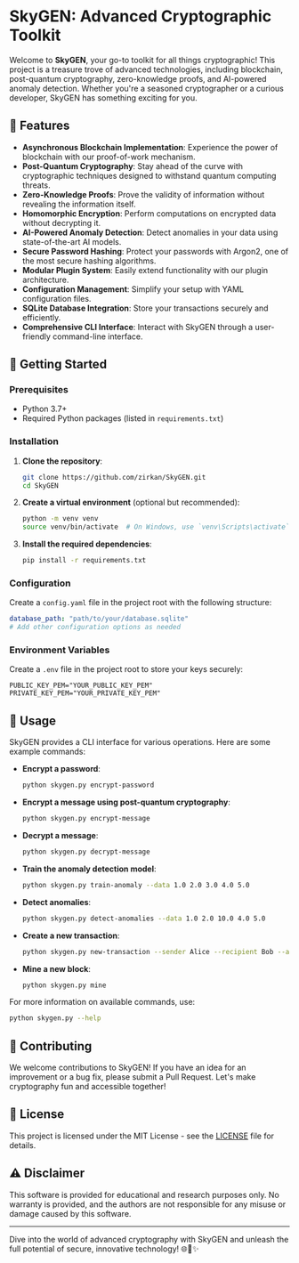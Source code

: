 # SkyGEN: Advanced Cryptographic Toolkit

Welcome to **SkyGEN**, your go-to toolkit for all things cryptographic! This project is a treasure trove of advanced technologies, including blockchain, post-quantum cryptography, zero-knowledge proofs, and AI-powered anomaly detection. Whether you're a seasoned cryptographer or a curious developer, SkyGEN has something exciting for you.

## 🌟 Features

- **Asynchronous Blockchain Implementation**: Experience the power of blockchain with our proof-of-work mechanism.
- **Post-Quantum Cryptography**: Stay ahead of the curve with cryptographic techniques designed to withstand quantum computing threats.
- **Zero-Knowledge Proofs**: Prove the validity of information without revealing the information itself.
- **Homomorphic Encryption**: Perform computations on encrypted data without decrypting it.
- **AI-Powered Anomaly Detection**: Detect anomalies in your data using state-of-the-art AI models.
- **Secure Password Hashing**: Protect your passwords with Argon2, one of the most secure hashing algorithms.
- **Modular Plugin System**: Easily extend functionality with our plugin architecture.
- **Configuration Management**: Simplify your setup with YAML configuration files.
- **SQLite Database Integration**: Store your transactions securely and efficiently.
- **Comprehensive CLI Interface**: Interact with SkyGEN through a user-friendly command-line interface.

## 🚀 Getting Started

### Prerequisites

- Python 3.7+
- Required Python packages (listed in `requirements.txt`)

### Installation

1. **Clone the repository**:
   ```bash
   git clone https://github.com/zirkan/SkyGEN.git
   cd SkyGEN
   ```

2. **Create a virtual environment** (optional but recommended):
   ```bash
   python -m venv venv
   source venv/bin/activate  # On Windows, use `venv\Scripts\activate`
   ```

3. **Install the required dependencies**:
   ```bash
   pip install -r requirements.txt
   ```

### Configuration

Create a `config.yaml` file in the project root with the following structure:

```yaml
database_path: "path/to/your/database.sqlite"
# Add other configuration options as needed
```

### Environment Variables

Create a `.env` file in the project root to store your keys securely:

```plaintext
PUBLIC_KEY_PEM="YOUR_PUBLIC_KEY_PEM"
PRIVATE_KEY_PEM="YOUR_PRIVATE_KEY_PEM"
```

## 🔧 Usage

SkyGEN provides a CLI interface for various operations. Here are some example commands:

- **Encrypt a password**:
  ```bash
  python skygen.py encrypt-password
  ```

- **Encrypt a message using post-quantum cryptography**:
  ```bash
  python skygen.py encrypt-message
  ```

- **Decrypt a message**:
  ```bash
  python skygen.py decrypt-message
  ```

- **Train the anomaly detection model**:
  ```bash
  python skygen.py train-anomaly --data 1.0 2.0 3.0 4.0 5.0
  ```

- **Detect anomalies**:
  ```bash
  python skygen.py detect-anomalies --data 1.0 2.0 10.0 4.0 5.0
  ```

- **Create a new transaction**:
  ```bash
  python skygen.py new-transaction --sender Alice --recipient Bob --amount 10.5
  ```

- **Mine a new block**:
  ```bash
  python skygen.py mine
  ```

For more information on available commands, use:
```bash
python skygen.py --help
```

## 🤝 Contributing

We welcome contributions to SkyGEN! If you have an idea for an improvement or a bug fix, please submit a Pull Request. Let's make cryptography fun and accessible together!

## 📜 License

This project is licensed under the MIT License - see the [LICENSE](LICENSE) file for details.

## ⚠️ Disclaimer

This software is provided for educational and research purposes only. No warranty is provided, and the authors are not responsible for any misuse or damage caused by this software.

---

Dive into the world of advanced cryptography with SkyGEN and unleash the full potential of secure, innovative technology! 🌐🔐✨

